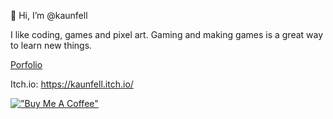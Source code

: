  👋 Hi, I’m @kaunfell


I like coding, games and pixel art. 
Gaming and making games is a great way to learn new things.



<a href="https://kaunfell.github.io/Porfolio-simple/">Porfolio</a>


Itch.io: https://kaunfell.itch.io/

<!---
kaunfell/kaunfell is a ✨ special ✨ repository because its `README.md` (this file) appears on your GitHub profile.
You can click the Preview link to take a look at your changes.
--->
[!["Buy Me A Coffee"](https://www.buymeacoffee.com/assets/img/custom_images/orange_img.png)](https://www.buymeacoffee.com/kaunfell)
